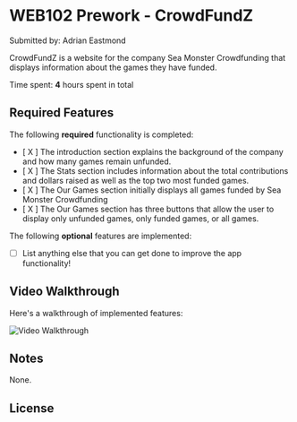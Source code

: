 # WEB102 Prework - CrowdFundZ

Submitted by: Adrian Eastmond

CrowdFundZ is a website for the company Sea Monster Crowdfunding that displays information about the games they have funded.

Time spent: **4** hours spent in total

## Required Features

The following **required** functionality is completed:

- [ X ] The introduction section explains the background of the company and how many games remain unfunded.
- [ X ] The Stats section includes information about the total contributions and dollars raised as well as the top two most funded games.
- [ X ] The Our Games section initially displays all games funded by Sea Monster Crowdfunding
- [ X ] The Our Games section has three buttons that allow the user to display only unfunded games, only funded games, or all games.

The following **optional** features are implemented:

- [ ] List anything else that you can get done to improve the app functionality!

## Video Walkthrough

Here's a walkthrough of implemented features:

<img src='https://i.imgur.com/LxCwvwJ.mp4 ' title='Video Walkthrough' width='' alt='Video Walkthrough' />

## Notes

None.

## License
